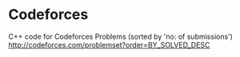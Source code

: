 # Codeforces

C++ code for Codeforces Problems (sorted by 'no: of submissions')
http://codeforces.com/problemset?order=BY_SOLVED_DESC
